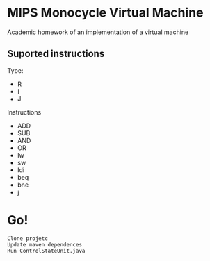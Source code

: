 MIPS Monocycle Virtual Machine
====================
<p>		Academic homework of an implementation of a virtual machine</p> 

Suported instructions
---------------------
<p>
	Type:
	<ul>
		<li>R</li>
		<li>I</li>
		<li>J</li>
	</ul>
	Instructions
	<ul>
		<li>ADD</li>
		<li>SUB</li>
		<li>AND</li>
		<li>OR</li>
		<li>lw</li>
		<li>sw</li>
		<li>ldi</li>
		<li>beq</li>
		<li>bne</li>
		<li>j</li>
	</ul>
</p>

Go!
===
	Clone projetc
	Update maven dependences
	Run ControlStateUnit.java